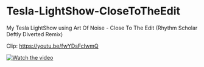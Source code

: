 # Tesla-LightShow-CloseToTheEdit
My Tesla LightShow using Art Of Noise - Close To The Edit (Rhythm Scholar Deftly Diverted Remix)

Clip: https://youtu.be/fwYDsFcIwmQ

[![Watch the video](https://i.ytimg.com/vi_webp/fwYDsFcIwmQ/maxresdefault.webp)](https://youtu.be/fwYDsFcIwmQ)
